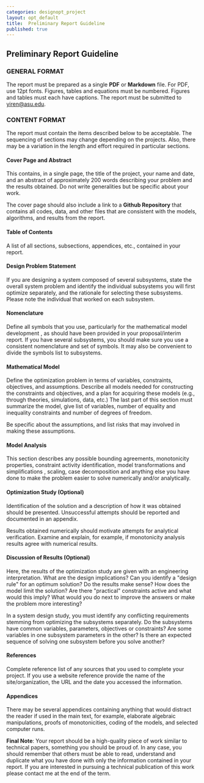 ```yaml
---
categories: designopt_project
layout: opt_default
title:  Preliminary Report Guideline
published: true
---
```


## Preliminary Report Guideline

### GENERAL FORMAT

The report must be prepared as a single **PDF** or **Markdown** file.
For PDF, use 12pt fonts.
Figures, tables and equations must be numbered. Figures and tables must
each have captions. The report must be submitted to yiren@asu.edu.

### CONTENT FORMAT

The report must contain the items described below to be acceptable.
The sequencing of sections may change depending
on the projects.  Also, there may be a variation in the length
and effort required in particular sections.

#### Cover Page and Abstract

This contains, in a single page, the title of the project,
your name and date, and an abstract of approximately 200 words describing
your problem and the results obtained. Do not write generalities but be
specific about your work.

The cover page should also include a link to a **Github Repository**
that contains all codes, data, and other files that are consistent with
the models, algorithms, and results from the report.

#### Table of Contents

A list of all sections, subsections, appendices, etc., contained in your report.

####  Design Problem Statement

If you are designing a system composed of several subsystems, state the
overall system problem and identify the individual subsystems you will first optimize
separately, and the rationale for selecting these subsystems. Please note
the individual that worked on each subsystem.

####  Nomenclature
Define all symbols that you use, particularly for the mathematical model development
, as should have been provided in your proposal/interim report. If you have
several subsystems, you should make sure you use a consistent nomenclature and
set of symbols. It may also be convenient to divide the symbols list to subsystems.

####  Mathematical Model
Define the optimization problem in terms of variables, constraints,
objectives, and assumptions. Describe all models needed for constructing
the constraints and objectives, and a plan for acquiring these models
(e.g., through theories, simulations, data, etc.)
The last part of this section must summarize the model, give list of
variables, number of equality and inequality constraints and number of degrees of
freedom.

Be specific about the assumptions, and list risks that may involved in
making these assumptions.

#### Model Analysis
This section describes any possible bounding agreements, monotonicity properties,
constraint activity identification, model transformations and simplifications
, scaling, case decomposition and anything else you have done to make the problem
easier to solve numerically and/or analytically.

#### Optimization Study (Optional)
Identification of the solution and a description of how it was obtained should be
presented.  Unsuccessful attempts should be reported and documented in an appendix.

Results obtained numerically should motivate attempts for analytical verification.
Examine and explain, for example, if monotonicity analysis results agree with numerical
results.

####  Discussion of Results (Optional)
Here, the results of the optimization study are given with an engineering
interpretation.  What are the design implications?  Can you identify a
"design rule" for an optimum solution?  Do the results make sense?  How does the
model limit the solution?  Are there "practical" constraints active and what
would this imply?  What would you do next to improve the answers or make the
problem more interesting?

In a system design study, you must identify any conflicting requirements stemming
from optimizing the subsystems separately. Do the subsystems have common variables,
parameters, objectives or constraints? Are some variables in one subsystem parameters
in the other? Is there an expected sequence of solving one subsystem before you
solve another?

#### References
Complete reference list of any sources that you used to complete your project.
If you use a website reference provide the name of the site/organization, the URL
and the date you accessed the information.

#### Appendices
There may be several appendices containing anything that would distract the reader
if used in the main text, for example, elaborate algebraic manipulations, proofs of
monotonicities, coding of the models, and selected computer runs.

**Final Note**: Your report should be a high-quality piece of work similar to technical
papers, something you should be proud of. In any case, you should remember
that others must be able to read, understand and duplicate what you have done with
only the information contained in your report.
If you are interested in pursuing a technical publication of this work please contact
me at the end of the term.






